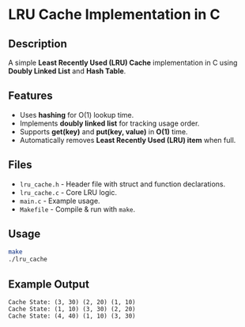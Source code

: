 # LRU Cache Implementation in C

## Description
A simple **Least Recently Used (LRU) Cache** implementation in C using **Doubly Linked List** and **Hash Table**.

## Features
- Uses **hashing** for O(1) lookup time.
- Implements **doubly linked list** for tracking usage order.
- Supports **get(key)** and **put(key, value)** in **O(1)** time.
- Automatically removes **Least Recently Used (LRU) item** when full.

## Files
- `lru_cache.h` - Header file with struct and function declarations.
- `lru_cache.c` - Core LRU logic.
- `main.c` - Example usage.
- `Makefile` - Compile & run with `make`.

## Usage
```sh
make
./lru_cache
```

## Example Output
```
Cache State: (3, 30) (2, 20) (1, 10) 
Cache State: (1, 10) (3, 30) (2, 20) 
Cache State: (4, 40) (1, 10) (3, 30) 
```
